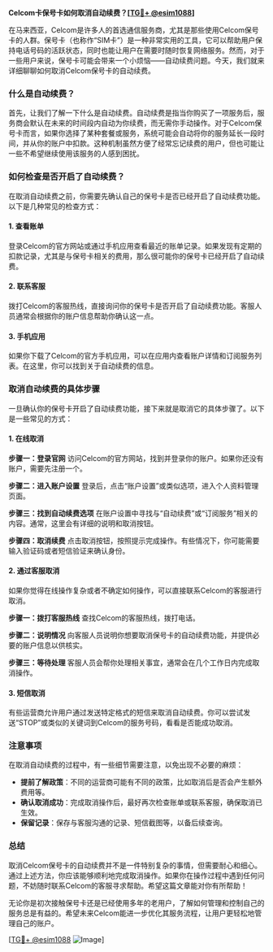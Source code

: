 **Celcom卡保号卡如何取消自动续费？[[TG💪+ @esim1088](https://t.me/s/esim1088)]**

在马来西亚，Celcom是许多人的首选通信服务商，尤其是那些使用Celcom保号卡的人群。保号卡（也称作“SIM卡”）是一种非常实用的工具，它可以帮助用户保持电话号码的活跃状态，同时也能让用户在需要时随时恢复网络服务。然而，对于一些用户来说，保号卡可能会带来一个小烦恼——自动续费问题。今天，我们就来详细聊聊如何取消Celcom保号卡的自动续费。

### 什么是自动续费？

首先，让我们了解一下什么是自动续费。自动续费是指当你购买了一项服务后，服务商会默认在未来的时间段内自动为你续费，而无需你手动操作。对于Celcom保号卡而言，如果你选择了某种套餐或服务，系统可能会自动将你的服务延长一段时间，并从你的账户中扣款。这种机制虽然方便了经常忘记续费的用户，但也可能让一些不希望继续使用该服务的人感到困扰。

### 如何检查是否开启了自动续费？

在取消自动续费之前，你需要先确认自己的保号卡是否已经开启了自动续费功能。以下是几种常见的检查方式：

#### 1. 查看账单

登录Celcom的官方网站或通过手机应用查看最近的账单记录。如果发现有定期的扣款记录，尤其是与保号卡相关的费用，那么很可能你的保号卡已经开启了自动续费。

#### 2. 联系客服

拨打Celcom的客服热线，直接询问你的保号卡是否开启了自动续费功能。客服人员通常会根据你的账户信息帮助你确认这一点。

#### 3. 手机应用

如果你下载了Celcom的官方手机应用，可以在应用内查看账户详情和订阅服务列表。在这里，你可以找到关于自动续费的信息。

### 取消自动续费的具体步骤

一旦确认你的保号卡开启了自动续费功能，接下来就是取消它的具体步骤了。以下是一些常见的方式：

#### 1. 在线取消

**步骤一：登录官网**
访问Celcom的官方网站，找到并登录你的账户。如果你还没有账户，需要先注册一个。

**步骤二：进入账户设置**
登录后，点击“账户设置”或类似选项，进入个人资料管理页面。

**步骤三：找到自动续费选项**
在账户设置中寻找与“自动续费”或“订阅服务”相关的内容。通常，这里会有详细的说明和取消按钮。

**步骤四：取消续费**
点击取消按钮，按照提示完成操作。有些情况下，你可能需要输入验证码或者短信验证来确认身份。

#### 2. 通过客服取消

如果你觉得在线操作复杂或者不确定如何操作，可以直接联系Celcom的客服进行取消。

**步骤一：拨打客服热线**
查找Celcom的客服热线，拨打电话。

**步骤二：说明情况**
向客服人员说明你想要取消保号卡的自动续费功能，并提供必要的账户信息以供核实。

**步骤三：等待处理**
客服人员会帮你处理相关事宜，通常会在几个工作日内完成取消操作。

#### 3. 短信取消

有些运营商允许用户通过发送特定格式的短信来取消自动续费。你可以尝试发送“STOP”或类似的关键词到Celcom的服务号码，看看是否能成功取消。

### 注意事项

在取消自动续费的过程中，有一些细节需要注意，以免出现不必要的麻烦：

- **提前了解政策**：不同的运营商可能有不同的政策，比如取消后是否会产生额外费用等。
- **确认取消成功**：完成取消操作后，最好再次检查账单或联系客服，确保取消已生效。
- **保留记录**：保存与客服沟通的记录、短信截图等，以备后续查询。

### 总结

取消Celcom保号卡的自动续费并不是一件特别复杂的事情，但需要耐心和细心。通过上述方法，你应该能够顺利地完成取消操作。如果你在操作过程中遇到任何问题，不妨随时联系Celcom的客服寻求帮助。希望这篇文章能对你有所帮助！

无论你是初次接触保号卡还是已经使用多年的老用户，了解如何管理和控制自己的服务总是有益的。希望未来Celcom能进一步优化其服务流程，让用户更轻松地管理自己的账户。

[[TG💪+ @esim1088](https://t.me/s/esim1088) ![Image](https://i.postimg.cc/4NQfJmqS/Snipaste-2025-05-13-00-14-12.png)]